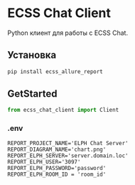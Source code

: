 # ECSS Chat Client

Python клиент для работы с ECSS Chat.

## Установка

```bash
pip install ecss_allure_report
```

## GetStarted

```python
from ecss_chat_client import Client
```

### .env
```
REPORT_PROJECT_NAME='ELPH Chat Server'
REPORT_DIAGRAM_NAME='chart.png'
REPORT_ELPH_SERVER='server.domain.loc'
REPORT_ELPH_USER='3097'
REPORT_ELPH_PASSWORD='password'
REPORT_ELPH_ROOM_ID = 'room_id'
```